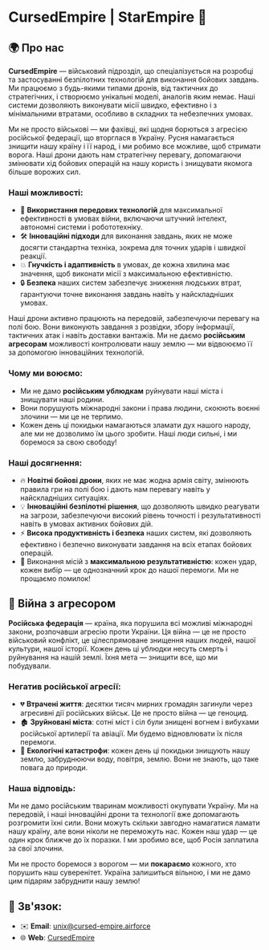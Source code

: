 # CursedEmpire | StarEmpire 🚀

## 🌍 Про нас
**CursedEmpire** — військовий підрозділ, що спеціалізується на розробці та застосуванні безпілотних технологій для виконання бойових завдань. Ми працюємо з будь-якими типами дронів, від тактичних до стратегічних, і створюємо унікальні моделі, аналогів яким немає. Наші системи дозволяють виконувати місії швидко, ефективно і з мінімальними втратами, особливо в складних та небезпечних умовах.

Ми не просто військові — ми фахівці, які щодня борються з агресією російської федерації, що вторглася в Україну. Русня намагається знищити нашу країну і її народ, і ми робимо все можливе, щоб стримати ворога. Наші дрони дають нам стратегічну перевагу, допомагаючи змінювати хід бойових операцій на нашу користь і знищувати якомога більше ворожих сил.

### Наші можливості:
- 🚀 **Використання передових технологій** для максимальної ефективності в умовах війни, включаючи штучний інтелект, автономні системи і робототехніку.
- 🛠️ **Інноваційні підходи** для виконання завдань, яких не може досягти стандартна техніка, зокрема для точних ударів і швидкої реакції.
- 💥 **Гнучкість і адаптивність** в умовах, де кожна хвилина має значення, щоб виконати місії з максимальною ефективністю.
- 🔒 **Безпека** наших систем забезпечує зниження людських втрат, гарантуючи точне виконання завдань навіть у найскладніших умовах.

Наші дрони активно працюють на передовій, забезпечуючи перевагу на полі бою. Вони виконують завдання з розвідки, збору інформації, тактичних атак і навіть доставки вантажів. Ми не даємо **російським агресорам** можливості контролювати нашу землю — ми відвоюємо її за допомогою інноваційних технологій.

### Чому ми воюємо:
- Ми не дамо **російським ублюдкам** руйнувати наші міста і знищувати наші родини.
- Вони порушують міжнародні закони і права людини, скоюють воєнні злочини — ми це не терпимо.
- Кожен день ці покидьки намагаються зламати дух нашого народу, але ми не дозволимо їм цього зробити. Наші люди сильні, і ми боремося за свою свободу!

### Наші досягнення:
- 🔥 **Новітні бойові дрони**, яких не має жодна армія світу, змінюють правила гри на полі бою і дають нам перевагу навіть у найскладніших ситуаціях.
- 💡 **Інноваційні безпілотні рішення**, що дозволяють швидко реагувати на загрози, забезпечуючи високий рівень точності і результативності навіть в умовах активних бойових дій.
- ⚡️ **Висока продуктивність і безпека** наших систем, які дозволяють ефективно і безпечно виконувати завдання на всіх етапах бойових операцій.
- 🎯 Виконання місій з **максимальною результативністю**: кожен удар, кожен вибір — це однозначний крок до нашої перемоги. Ми не прощаємо помилок!

## 🚨 Війна з агресором
**Російська федерація** — країна, яка порушила всі можливі міжнародні закони, розпочавши агресію проти України. Ця війна — це не просто військовий конфлікт, це цілеспрямоване знищення наших людей, нашої культури, нашої історії. Кожен день ці ублюдки несуть смерть і руйнування на нашій землі. Їхня мета — знищити все, що ми побудували.

### Негатив російської агресії:
- 💔 **Втрачені життя**: десятки тисяч мирних громадян загинули через агресивні дії російських військ. Це не просто війна — це геноцид.
- 🏚️ **Зруйновані міста**: сотні міст і сіл були знищені вогнем і вибухами російської артилерії та авіації. Ми будемо відновлювати їх після перемоги.
- 🚷 **Екологічні катастрофи**: кожен день ці покидьки знищують нашу землю, забруднюючи воду, повітря, землю. Вони не знають, що таке повага до природи.

### Наша відповідь:
Ми не дамо російським тваринам можливості окупувати Україну. Ми на передовій, і наші інноваційні дрони та технології вже допомагають розгромити їхні сили. Вони можуть скільки завгодно намагатися ламати нашу країну, але вони ніколи не переможуть нас. Кожен наш удар — це один крок ближче до їх поразки. І ми зробимо все, щоб Росія заплатила за свої злочини.

Ми не просто боремося з ворогом — ми **покараємо** кожного, хто порушить наш суверенітет. Україна залишиться вільною, і ми не дамо цим підарям забруднити нашу землю!

## 📡 Зв'язок:
- ✉️ **Email**: [unix@cursed-empire.airforce](mailto:unix@cursed-empire.airforce)
- 🌐 **Web**: [CursedEmpire](https://cursed-empire.airforce)